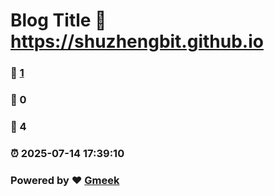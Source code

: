 # Blog Title :link: https://shuzhengbit.github.io 
### :page_facing_up: [1](https://shuzhengbit.github.io/tag.html) 
### :speech_balloon: 0 
### :hibiscus: 4 
### :alarm_clock: 2025-07-14 17:39:10 
### Powered by :heart: [Gmeek](https://github.com/Meekdai/Gmeek)
